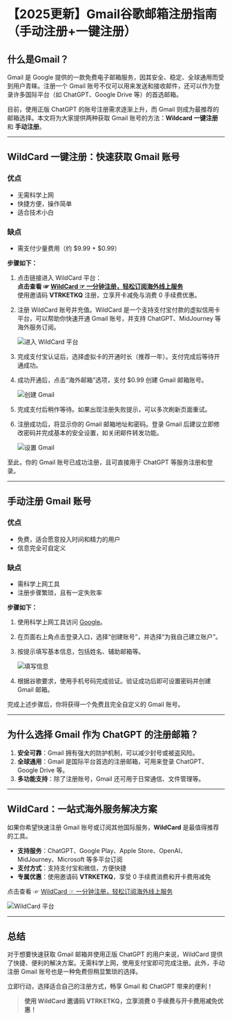 # 【2025更新】Gmail谷歌邮箱注册指南（手动注册+一键注册）

## 什么是Gmail？

Gmail 是 Google 提供的一款免费电子邮箱服务，因其安全、稳定、全球通用而受到用户青睐。注册一个 Gmail 账号不仅可以用来发送和接收邮件，还可以作为登录许多国际平台（如 ChatGPT、Google Drive 等）的首选邮箱。

目前，使用正版 ChatGPT 的账号注册需求逐渐上升，而 Gmail 则成为最推荐的邮箱选择。本文将为大家提供两种获取 Gmail 账号的方法：**Wildcard 一键注册** 和 **手动注册**。

---

## WildCard 一键注册：快速获取 Gmail 账号

### 优点
- 无需科学上网
- 快捷方便，操作简单
- 适合技术小白

### 缺点
- 需支付少量费用（约 $9.99 + $0.99）

**步骤如下：**

1. 点击链接进入 WildCard 平台：  
   **点击查看 ☞ [WildCard ☞ 一分钟注册，轻松订阅海外线上服务](https://yeka.ai/i/VTRKETKQ)**  
   使用邀请码 **VTRKETKQ** 注册，立享开卡减免与消费 0 手续费优惠。

2. 注册 WildCard 账号并充值。WildCard 是一个支持支付宝付款的虚拟信用卡平台，可以帮助你快速开通 Gmail 账号，并支持 ChatGPT、MidJourney 等海外服务订阅。

   ![进入 WildCard 平台](https://puputeju-tc.oss-cn-beijing.aliyuncs.com/image-20240409222212232.png)

3. 完成支付宝认证后，选择虚拟卡的开通时长（推荐一年）。支付完成后等待开通成功。

4. 成功开通后，点击“海外邮箱”选项，支付 $0.99 创建 Gmail 邮箱账号。

   ![创建 Gmail](https://puputeju-tc.oss-cn-beijing.aliyuncs.com/image-20240410194133455.png)

5. 完成支付后稍作等待。如果出现注册失败提示，可以多次刷新页面重试。

6. 注册成功后，将显示你的 Gmail 邮箱地址和密码。登录 Gmail 后建议立即修改密码并完成基本的安全设置，如关闭邮件转发功能。

   ![设置 Gmail](https://puputeju-tc.oss-cn-beijing.aliyuncs.com/image-20240410193753443.png)

至此，你的 Gmail 账号已成功注册，且可直接用于 ChatGPT 等服务注册和登录。

---

## 手动注册 Gmail 账号

### 优点
- 免费，适合愿意投入时间和精力的用户
- 信息完全可自定义

### 缺点
- 需科学上网工具
- 注册步骤繁琐，且有一定失败率

**步骤如下：**

1. 使用科学上网工具访问 [Google](http://google.com.hk./)。

2. 在页面右上角点击登录入口，选择“创建账号”，并选择“为我自己建立账户”。

3. 按提示填写基本信息，包括姓名、辅助邮箱等。

   ![填写信息](https://puputeju-tc.oss-cn-beijing.aliyuncs.com/image-20240410151606950.png)

4. 根据谷歌要求，使用手机号码完成验证。验证成功后即可设置密码并创建 Gmail 邮箱。

完成上述步骤后，你将获得一个免费且完全自定义的 Gmail 账号。

---

## 为什么选择 Gmail 作为 ChatGPT 的注册邮箱？

1. **安全可靠**：Gmail 拥有强大的防护机制，可以减少封号或被盗风险。
2. **全球通用**：Gmail 是国际平台首选的注册邮箱，可用来登录 ChatGPT、Google Drive 等。
3. **多功能支持**：除了注册账号，Gmail 还可用于日常通信、文件管理等。

---

## WildCard：一站式海外服务解决方案

如果你希望快速注册 Gmail 账号或订阅其他国际服务，**WildCard** 是最值得推荐的工具。

- **支持服务**：ChatGPT、Google Play、Apple Store、OpenAI、MidJourney、Microsoft 等多平台订阅
- **支付方式**：支持支付宝和微信，方便快捷
- **专属优惠**：使用邀请码 **VTRKETKQ**，享受 0 手续费消费和开卡费用减免

点击查看 ☞ [WildCard ☞ 一分钟注册，轻松订阅海外线上服务](https://yeka.ai/i/VTRKETKQ)

![WildCard 平台](https://puputeju-tc.oss-cn-beijing.aliyuncs.com/image-20240409222212232.png)

---

## 总结

对于想要快速获取 Gmail 邮箱并使用正版 ChatGPT 的用户来说，WildCard 提供了快捷、便利的解决方案。无需科学上网，使用支付宝即可完成注册。此外，手动注册 Gmail 账号也是一种免费但稍显繁琐的选择。

立即行动，选择适合自己的注册方式，畅享 Gmail 和 ChatGPT 带来的便利！

> **使用 WildCard 邀请码 VTRKETKQ，立享消费 0 手续费与开卡费用减免优惠！**
